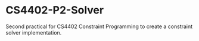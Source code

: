 # CS4402-P2-Solver
Second practical for CS4402 Constraint Programming to create a constraint solver implementation.
